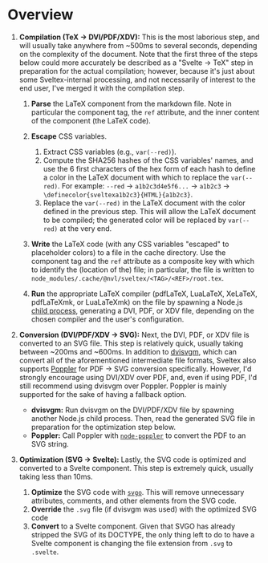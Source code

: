 <script lang="ts" setup>
import PipelineImage from './PipelineImage.vue';
</script>

# Overview

<PipelineImage class="mt-10 mb-8" />

1.  **Compilation (TeX → DVI/PDF/XDV):** This is the most laborious step, and
    will usually take anywhere from ~500ms to several seconds, depending on the
    complexity of the document. Note that the first three of the steps below
    could more accurately be described as a "Svelte → TeX" step in preparation
    for the actual compilation; however, because it's just about some
    Sveltex-internal processing, and not necessarily of interest to the end
    user, I've merged it with the compilation step.

    1.  **Parse** the LaTeX component from the markdown file. Note in particular
        the component tag, the `ref` attribute, and the inner content of the
        component (the LaTeX code).
    2.  **Escape** CSS variables.

        1.  Extract CSS variables (e.g., `var(--red)`).
        2.  Compute the SHA256 hashes of the CSS variables' names, and use the 6
            first characters of the hex form of each hash to define a color in
            the LaTeX document with which to replace the `var(--red)`. For
            example: `--red` → `a1b2c3d4e5f6...` → `a1b2c3` →
            `\definecolor{sveltexa1b2c3}{HTML}{a1b2c3}`.
        3.  Replace the `var(--red)` in the LaTeX document with the color
            defined in the previous step. This will allow the LaTeX document to
            be compiled; the generated color will be replaced by `var(--red)` at
            the very end.

    3.  **Write** the LaTeX code (with any CSS variables "escaped" to
        placeholder colors) to a file in the cache directory. Use the component
        tag and the `ref` attribute as a composite key with which to identify
        the (location of the) file; in particular, the file is written to
        `node_modules/.cache/@nvl/sveltex/<TAG>/<REF>/root.tex`.
    4.  **Run** the appropriate LaTeX compiler (pdfLaTeX, LuaLaTeX, XeLaTeX,
        pdfLaTeXmk, or LuaLaTeXmk) on the file by spawning a Node.js [child
        process](https://nodejs.org/api/child_process.html), generating a DVI,
        PDF, or XDV file, depending on the chosen compiler and the user's
        configuration.

2.  **Conversion (DVI/PDF/XDV → SVG):** Next, the DVI, PDF, or XDV file is
    converted to an SVG file. This step is relatively quick, usually taking
    between ~200ms and ~600ms. In addition to
    [dvisvgm](https://ctan.org/pkg/dvisvgm), which can convert all of the
    aforementioned intermediate file formats, Sveltex also supports
    [Poppler](https://poppler.freedesktop.org) for PDF → SVG conversion
    specifically. However, I'd strongly encourage using DVI/XDV over PDF, and,
    even if using PDF, I'd still recommend using dvisvgm over Poppler. Poppler
    is mainly supported for the sake of having a fallback option.

    -   **dvisvgm:** Run dvisvgm on the DVI/PDF/XDV file by spawning another
        Node.js child process. Then, read the generated SVG file in preparation
        for the optimization step below.
    -   **Poppler:** Call Poppler with
        [`node-poppler`](https://www.npmjs.com/package/node-poppler) to convert
        the PDF to an SVG string.

3.  **Optimization (SVG → Svelte):** Lastly, the SVG code is optimized and
    converted to a Svelte component. This step is extremely quick, usually
    taking less than 10ms.

    1.  **Optimize** the SVG code with
        [`svgo`](https://www.npmjs.com/package/svgo). This will remove
        unnecessary attributes, comments, and other elements from the SVG code.
    2.  **Override** the `.svg` file (if dvisvgm was used) with the optimized SVG code
    3.  **Convert** to a Svelte component. Given that SVGO has already stripped
        the SVG of its DOCTYPE, the only thing left to do to have a Svelte
        component is changing the file extension from `.svg` to `.svelte`.




